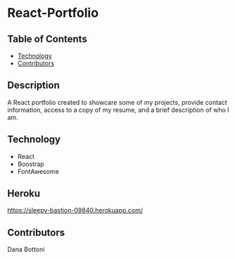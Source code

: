 # React-Portfolio

## Table of Contents

- [Technology](#technology)
- [Contributors](#contributors)

## Description
A React portfolio created to showcare some of my projects, provide contact information, access to a copy of my resume, and a brief description of who I am.

## Technology

- React
- Boostrap
- FontAwesome

## Heroku 
https://sleepy-bastion-09840.herokuapp.com/

## Contributors
Dana Bottoni
